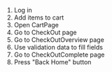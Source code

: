 1. Log in 
2. Add items to cart 
3. Open CartPage
4. Go to CheckOut page 
5. Go to CheckOutOverview page
6. Use validation data to fill fields
7. Go to CheckOutComplete page
8. Press "Back Home" button
